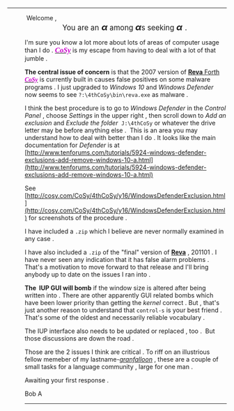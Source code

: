
* * *

<div style="margin-left: 40px;"> Welcome ,  

<div style="text-align: center;"><big><big><small>You are an</small> <span style="font-weight: bold; font-style: italic;">α</span></big> among <big><span style="font-weight: bold; font-style: italic;">α</span></big>s seeking <big><span style="font-weight: bold; font-style: italic;">α</span> </big>. </big>  
</div>

I'm sure you know a lot more about lots of areas of computer usage than I do . **<font><big>[**<font color="#cc00cc"><font face="Comic
                                    Sans MS">_CoSy_</font></font>**](http://cosy.com/)</big></font>** is my escape from having to deal with a lot of that jumble .  

<span style="font-weight: bold;">The central issue of concern</span> is that the 2007 version of [<span style="font-weight: bold;">Reva</span> Forth](http://dev.ronware.org/p/reva/) <small>**<font><big>[**<font color="#cc00cc"><font face="Comic
                                    Sans MS">_CoSy_</font></font>**](http://cosy.com/)</big></font>**</small> is currently built in causes false positives on some malware programs . I just upgraded to <span style="font-style: italic;">Windows 10</span> and <span style="font-style: italic;">Windows Defender</span> now seems to see `?:\4thCoSy\bin\reva.exe` as malware .  

I think the best procedure is to go to <span style="font-style: italic;">Windows Defender</span> in the <span style="font-style: italic;">Control Panel</span> , choose <span style="font-style: italic;">Settings</span> in the upper right , then scroll down to <span style="font-style: italic;">Add an exclusion</span> and <span style="font-style: italic;">Exclude the folder </span> `J:\4thCoSy` <span style="font-style: italic;"></span>or whatever the drive letter may be before anything else .  This is an area you may understand how to deal with better than I do . It looks like the main documentation for <span style="font-style: italic;">Defender</span> is at [http://www.tenforums.com/tutorials/5924-windows-defender-exclusions-add-remove-windows-10-a.html](http://www.tenforums.com/tutorials/5924-windows-defender-exclusions-add-remove-windows-10-a.html)  

See [http://cosy.com/CoSy/4thCoSy/y16/WindowsDefenderExclusion.html](http://cosy.com/CoSy/4thCoSy/y16/WindowsDefenderExclusion.html) for screenshots of the procedure .  

I have included a `.zip` which I believe are never normally examined in any case .  

I have also included a `.zip` of the "final" version of [<span style="font-weight: bold;">Reva</span>](http://dev.ronware.org/p/reva/) , 201101 . I have never seen any indication that it has false alarm problems . That's a motivation to move forward to that release and I'll bring anybody up to date on the issues I ran into .  

<span style="font-weight: bold;">The  IUP GUI will bomb</span> if the window size is altered after being written into . There are other apparently GUI related bombs which have been lower priority than getting the <span style="font-style: italic;">kernel</span> correct . But , that's just another reason to understand that `control-s` is your best friend . That's some of the oldest and necessarily reliable vocabulary .  

The IUP interface also needs to be updated or replaced , too .  But those discussions are down the road .  

Those are the 2 issues I think are critical . To riff on an illustrious fellow memeber of my lastname-_[granfalloon](https://en.wikipedia.org/wiki/Granfalloon "Granfalloon")_ , these are a couple of small tasks for a language community , large for one man .  

Awaiting your first response .  

Bob A  

* * *
